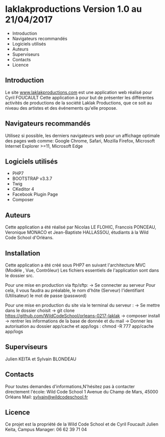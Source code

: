 # laklakproductions Version 1.0 au 21/04/2017



 * Introduction
 * Navigateurs recommandés 
 * Logiciels utilisés
 * Auteurs
 * Superviseurs
 * Contacts
 * Licence


## Introduction
	
Le site www.laklakproductions.com est une application web réalisé pour Cyril FOUCAULT 
Cette application à pour but de présenter les différentes activités de productions de la société Laklak Productions, que ce soit au niveau des artistes et des événements qu'elle propose.

## Navigateurs recommandés

Utilisez si possible, les derniers navigateurs web pour un affichage optimale des pages web comme: Google Chrome, Safari, Mozilla Firefox, Microsoft Internet Explorer >=11, Microsoft Edge

## Logiciels utilisés
* PHP7
* BOOTSTRAP v3.3.7
* Twig
* CKeditor 4
* Facebook Plugin Page
* Composer

## Auteurs
Cette application a été réalisé par Nicolas LE FLOHIC, Francois PONCEAU, Veronique MONACO et Jean-Baptiste HALLASSOU, étudiants à la Wild Code School d'Orléans.

## Installation
Cette application a été créé sous PHP7 en suivant l'architecture MVC (Modèle , Vue, Contrôleur)
Les fichiers essentiels de l'application sont dans le dossier src.

Pour une mise en production via ftp/sftp:
-> Se connecter au serveur
Pour cela, il vous faudra au préalable, le nom d'hôte (Serveur)
l'identifiant (Utilisateur)
le mot de passe (password)

Pour une mise en production du site via le terminal du serveur :
-> Se mettre dans le dossier choisit
-> git clone https://github.com/WildCodeSchool/orleans-0217-laklak
-> composer install
-> rentrer les informations de la base de donnée et du mail
-> Donner les autorisation au dossier app/cache et app/logs : chmod -R 777 app/cache app/logs

## Superviseurs
Julien KEITA et Sylvain BLONDEAU

## Contacts
Pour toutes demandes d'informations,N'hésitez pas à contacter directement l'école:
Wild Code School 
1 Avenue du Champ de Mars,
45000 Orléans
Mail: sylvain@wildcodeschool.fr

## Licence
 Ce projet est la propriété de la Wild Code School et de Cyril Foucault
Julien Keita, Campus Manager: 06 62 39 71 04

